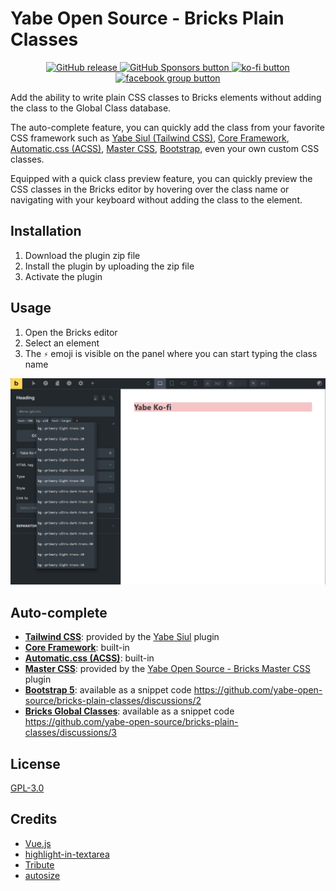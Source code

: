 # Yabe Open Source - Bricks Plain Classes

<p align="center">
    <a aria-label="GitHub release (latest by date including pre-releases)" href="https://github.com/yabe-open-source/bricks-plain-classes/releases">
        <picture>
            <img alt="GitHub release" src="https://img.shields.io/github/v/release/yabe-open-source/bricks-plain-classes?include_prereleases&logo=github">
        </picture>
    </a>
    <a aria-label="GitHub Sponsors" href="https://github.com/sponsors/suabahasa">
        <picture>
            <img alt="GitHub Sponsors button" src="https://img.shields.io/github/sponsors/suabahasa?logo=github">
        </picture>
    </a>
    <a aria-label="Support me on Ko-fi" href="https://ko-fi.com/Q5Q75XSF7">
        <picture>
            <img alt="ko-fi button" src="https://img.shields.io/badge/Buy_me_a_Coffee-ff5e5b?logo=ko-fi&label=Ko-fi">
        </picture>
    </a>
    <a aria-label="Join Our Facebook community" href="https://www.facebook.com/groups/1142662969627943">
        <picture>
            <img alt="facebook group button" src="https://img.shields.io/badge/Join_us-0866ff?logo=facebook&label=Community">
        </picture>
    </a>
</p>

Add the ability to write plain CSS classes to Bricks elements without adding the class to the Global Class database.

The auto-complete feature, you can quickly add the class from your favorite CSS framework such as [Yabe Siul (Tailwind CSS)](https://siul.yabe.land), [Core Framework](https://coreframework.com), [Automatic.css (ACSS)](https://automaticcss.com), [Master CSS](https://css.master.co), [Bootstrap](https://getbootstrap.com), even your own custom CSS classes.

Equipped with a quick class preview feature, you can quickly preview the CSS classes in the Bricks editor by hovering over the class name or navigating with your keyboard without adding the class to the element.

## Installation

1. Download the plugin zip file
2. Install the plugin by uploading the zip file
3. Activate the plugin

## Usage

1. Open the Bricks editor
2. Select an element
3. The `⚡️` emoji is visible on the panel where you can start typing the class name

![Quick Plain Classes](./screenshot-0.png)

## Auto-complete

- **[Tailwind CSS](https://tailwindcss.com)**: provided by the [Yabe Siul](https://siul.yabe.land) plugin
- **[Core Framework](https://coreframework.com)**: built-in
- **[Automatic.css (ACSS)](https://automaticcss.com)**: built-in
- **[Master CSS](https://css.master.co)**: provided by the [Yabe Open Source - Bricks Master CSS](https://github.com/yabe-open-source/bricks-master-css) plugin
- **[Bootstrap 5](https://getbootstrap.com)**: available as a snippet code https://github.com/yabe-open-source/bricks-plain-classes/discussions/2
- **[Bricks Global Classes](https://bricksbuilder.io/)**: available as a snippet code https://github.com/yabe-open-source/bricks-plain-classes/discussions/3

## License

[GPL-3.0](./LICENSE)

## Credits

- [Vue.js](https://vuejs.org)
- [highlight-in-textarea](https://github.com/masterWeber/highlight-in-textarea)
- [Tribute](https://github.com/zurb/tribute)
- [autosize](https://github.com/jackmoore/autosize)